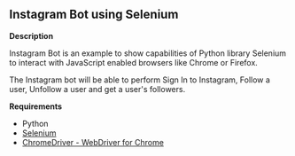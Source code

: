 ## Instagram Bot using Selenium

**Description**

Instagram Bot is an example to show capabilities of Python library Selenium to interact with JavaScript enabled browsers like Chrome or Firefox. 

The Instagram bot will be able to perform Sign In to Instagram, Follow a user, Unfollow a user and get a user's followers.

**Requirements**

* Python
* [Selenium](https://pypi.org/project/selenium/)
* [ChromeDriver - WebDriver for Chrome](https://sites.google.com/a/chromium.org/chromedriver/downloads)
